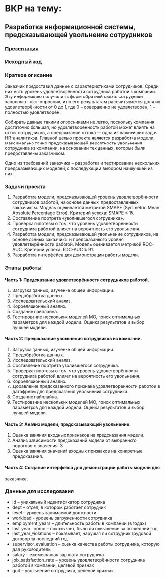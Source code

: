 # ВКР на тему: 
## Разработка информационной системы, предсказывающей увольнение сотрудников

### [Презентация](https://github.com/nightcarpenter/DismissalEmployees/blob/main/preza_itmo_first_wave_jmlc.pdf)

### [Исходный код](https://github.com/nightcarpenter/DismissalEmployees/blob/main/project.ipynb)

### Краткое описание

Заказчик предоставил данные с характеристиками сотрудников. Среди них есть уровень удовлетворённости сотрудника работой в компании. Эту информацию получили из форм обратной связи: сотрудники заполняют тест-опросник, и по его результатам рассчитывается доля их удовлетворённости от 0 до 1, где 0 – совершенно не удовлетворён, 1 – полностью удовлетворён.

Собирать данные такими опросниками не легко, поскольку компания достаточно большая, но удовлетворённость работой может влиять на отток сотрудников, а предсказание оттока — одна из важнейших задач HR-аналитиков. Главной целью проекта является разработка модели, максимально точно предсказывающей вероятность увольнения сотрудника из компании, на основании тех данных, которые были предоставлены заказчиком.

Одно из требований заказчика – разработка и тестирование нескольких предсказывающих моделей, с последующим выбором наилучшей из них.

### Задачи проекта

1. Разработка модели, предсказывающей уровень удовлетворённости сотрудников работой, на основе данных, предоставленных заказчиком. Модель оценивается метрикой SMAPE (Symmetric Mean Absolute Percentage Error). Критерий успеха: SMAPE ≤ 15.
2. Составление портрета «уволившегося сотрудника».
3. Проверка гипотезы о том, что уровень удовлетворённости сотрудника работой влияет на вероятность его увольнения.
4. Разработка модели, предсказывающей увольнение сотрудников, на основе данных заказчика, и предсказанного уровня удовлетворённости работой. Модель оценивается метрикой ROC-AUC. Критерий успеха: ROC-AUC ≥ 91.
5. Разработка интерфейса для демонстрации работы модели.

### Этапы работы

#### Часть 1: Предсказание удовлетворённости сотрудников работой.
1. Загрузка данных, изучение общей информации.
2. Предобработка данных.
3. Исследовательский анализ.
4. Корреляционный анализ.
5. Создание пайплайна. 
6. Тестирование нескольких моделей МО, поиск оптимальных параметров 
для каждой модели. Оценка результатов и выбор лучшей модели.

#### Часть 2: Предсказание увольнения сотрудников из компании.
1. Загрузка данных, изучение общей информации.
2. Предобработка данных.
3. Исследовательский анализ.
4. Составление портрета уволившегося сотрудника.
5. Проверка гипотезы о том, что уровень удовлетворённости сотрудника 
работой влияет на вероятность его увольнения.
6. Корреляционный анализ.
7. Добавление предсказанного признака удовлетворённости работой в 
датафрейм для предсказания увольнения сотрудника.
8. Создание пайплайна. 
9. Тестирование нескольких моделей МО, поиск оптимальных параметров 
для каждой модели. Оценка результатов и выбор лучшей модели.

#### Часть 3: Анализ модели, предсказывающей увольнение.
1. Оценка влияния входных признаков на предсказания модели.
2. Анализ зависимости предсказаний модели от выбранного порогового 
значения.
3
3. Оценка влияния значений входных признаков на конкретные 
предсказания.

#### Часть 4: Создание интерфейса для демонстрации работы модели для 
заказчика.

### Данные для исследования
- id – уникальный идентификатор сотрудника
- dept – отдел, в котором работает сотрудник
- level – уровень занимаемой должности
- workload – уровень загруженности сотрудника
- employment_years – длительность работы в компании (в годах)
- last_year_promo – показывает, было ли повышение за последний год
- last_year_violations – показывает, нарушал ли сотрудник трудовой 
договор за последний год
- supervisor_evaluation – оценка качества работы сотрудника, которую дал 
руководитель
- salary – ежемесячная зарплата сотрудника
- job_satisfaction_rate – уровень удовлетворённости сотрудника работой в 
компании, целевой признак
- quit – увольнение сотрудника, целевой признак
